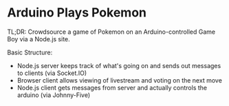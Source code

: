 # Arduino Plays Pokemon

TL;DR: Crowdsource a game of Pokemon on an Arduino-controlled Game Boy via a Node.js site.

Basic Structure:
- Node.js server keeps track of what's going on and sends out messages to clients (via Socket.IO)
- Browser client allows viewing of livestream and voting on the next move
- Node.js client gets messages from server and actually controls the arduino (via Johnny-Five)
